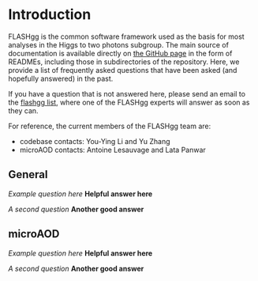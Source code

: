 # Introduction

FLASHgg is the common software framework used as the basis for most analyses in the Higgs to two photons subgroup.
The main source of documentation is available directly on [the GitHub page](https://github.com/cms-analysis/flashgg) in the form of READMEs, 
including those in subdirectories of the repository.
Here, we provide a list of frequently asked questions that have been asked (and hopefully answered) in the past.

If you have a question that is not answered here, please send an email to the [flashgg list](mailto:cms-flashgg@cern.ch), 
where one of the FLASHgg experts will answer as soon as they can. 

For reference, the current members of the FLASHgg team are:
- codebase contacts: You-Ying Li and Yu Zhang
- microAOD contacts: Antoine Lesauvage and Lata Panwar

## General 

*Example question here* 
**Helpful answer here** 

*A second question* 
**Another good answer** 

## microAOD 

*Example question here* 
**Helpful answer here** 

*A second question* 
**Another good answer** 
